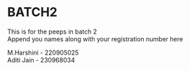 # BATCH2
This is for the peeps in batch 2  
Append you names along with your registration number here

M.Harshini - 220905025  
Aditi Jain - 230968034
